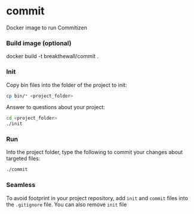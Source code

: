 # commit
Docker image to run Commitizen

### Build image (optional)
docker build -t breakthewall/commit .

### Init
Copy bin files into the folder of the project to init:
```sh
cp bin/* <project_folder>
```

Answer to questions about your project:
```sh
cd <project_folder>
./init
```

### Run
Into the project folder, type the following to commit your changes about targeted files:
```sh
./commit
```

### Seamless
To avoid footprint in your project repository, add `init` and `commit` files into the `.gitignore` file. You can also remove `init` file
